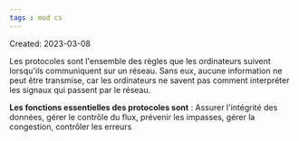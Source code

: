 ```yaml
---
tags : mod cs
---
```

Created: 2023-03-08

Les protocoles sont l'ensemble des règles que les ordinateurs suivent lorsqu'ils communiquent sur un réseau. Sans eux, aucune information ne peut être transmise, car les ordinateurs ne savent pas comment interpréter les signaux qui passent par le réseau.

**Les fonctions essentielles des protocoles sont** : Assurer l'intégrité des données, gérer le contrôle du flux, prévenir les impasses, gérer la congestion, contrôler les erreurs
